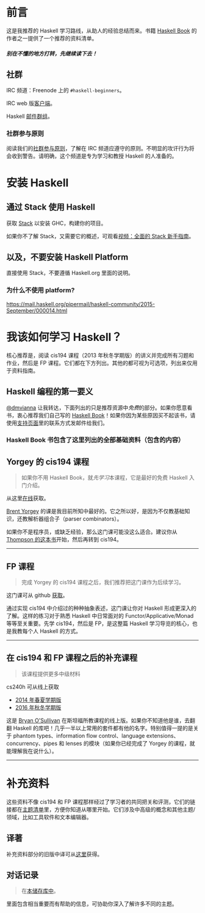 # 前言

这是我推荐的 Haskell 学习路线，从助人的经验总结而来。书籍 [Haskell Book](http://haskellbook.com/) 的作者之一提供了一个推荐的资料清单。

#### *别在不懂的地方打转，先继续读下去！*

## 社群

IRC 频道：Freenode 上的 `#haskell-beginners`。

IRC web 版[客户端](http://webchat.freenode.net/)。

Haskell [邮件群组](https://wiki.haskell.org/Mailing_lists)。

### 社群参与原则

阅读我们的[社群参与原则](coc.md)，了解在 IRC 频道应遵守的原则。不明显的攻讦行为将会收到警告。请明确，这个频道是专为学习和教授 Haskell 的人准备的。

# 安装 Haskell

## 通过 Stack 使用 Haskell

获取 [Stack](http://haskellstack.org) 以安装 GHC，构建你的项目。

如果你不了解 Stack，又需要它的概述，可观看[视频：全面的 Stack 新手指南](https://www.youtube.com/watch?v=sRonIB8ZStw)。

## 以及，不要安装 Haskell Platform

直接使用 Stack，不要遵循 Haskell.org 里面的说明。

### 为什么不使用 platform?

https://mail.haskell.org/pipermail/haskell-community/2015-September/000014.html


# 我该如何学习 Haskell？

核心推荐是，阅读 cis194 课程（2013 年秋冬学期版）的讲义并完成所有习题和作业，然后是 FP 课程。它们都在下方列出。其他的都可视为可选项，列出来仅用于资料指南。

## Haskell 编程的第一要义

[@dmvianna](https://github.com/dmvianna) 让我转达，下面列出的只是推荐资源中*免费*的部分。如果你愿意看书，衷心推荐我们自己写的 [Haskell Book](http://haskellbook.com/)！如果你因为某些原因买不起该书，请使用[支持页面](http://haskellbook.com/support.html)里的联系方式发邮件给我们。

### Haskell Book 书包含了这里列出的全部基础资料（包含的内容）

## Yorgey 的 cis194 课程

> 如果你不用 Haskell Book，就*先学习*本课程，它是最好的免费 Haskell 入门介绍。

从这里[在线](http://www.seas.upenn.edu/~cis194/spring13/lectures.html)获取。

[Brent Yorgey](https://byorgey.wordpress.com) 的课是我目前所知中最好的。它之所以好，是因为不仅教基础知识，还教解析器组合子（parser combinators）。

如果你不是程序员，或缺乏经验，那么这门课可能没这么适合。建议你从
[Thompson 的这本书](http://www.haskellcraft.com/craft3e/Home.html)开始，然后再转到 cis194。

---

## FP 课程

> 完成 Yorgey 的 cis194 课程之后，我们推荐把这门课作为后续学习。

这门课可从 github [获取](https://github.com/bitemyapp/fp-course)。

通过实现 cis194 中介绍过的种种抽象表述，这门课让你对 Haskell 形成更深入的了解。这样的练习对于熟悉 Haskell 中日常面对的 Functor/Applicative/Monad 等等至关重要。先学 cis194，然后是 FP，是这整篇 Haskell 学习导览的核心，也是我教每个人 Haskell 的方式。

---

## 在 cis194 和 FP 课程之后的补充课程

> 该课程提供更多中级材料

cs240h 可从线上获取

 * [2014 年春夏学期版](http://www.scs.stanford.edu/14sp-cs240h/)
 * [2016 年秋冬学期版](http://www.scs.stanford.edu/16wi-cs240h/)


这是 [Bryan O'Sullivan](https://github.com/bos) 在斯坦福所教课程的线上版。如果你不知道他是谁，去翻翻 Haskell 的库吧！几乎一半以上常用的套件都有他的名字。特别值得一提的是关于 phantom types、information flow control、language extensions、concurrency、pipes 和 lenses 的模块（如果你已经完成了 Yorgey 的课程，就能理解我在说什么）。

---

# 补充资料

这些资料不像 cis194 和 FP 课程那样经过了学习者的共同把关和评测，它们的链接都在[主题清单](/specific_topics.md)里，方便你知道从哪里开始。它们涉及中高级的概念和其他主题/领域，比如工具软件和文本编辑器。

## 译著

补充资料部分的旧版中译可从[这里](https://github.com/bitemyapp/learnhaskell/blob/213dcb9decdce7f6f472247f0d4b82447e015f1d/guide-zh_CN.md#---do--list-comprehension%E7%AE%80%E4%BE%BF%E8%AF%AD%E6%B3%95%E5%88%B0%E5%BA%95%E6%98%AF%E4%BB%80%E4%B9%88)获得。

## 对话记录

> 在[本储存库中](dialogues.md)。

里面包含相当重要而有帮助的信息，可协助你深入了解许多不同的主题。
